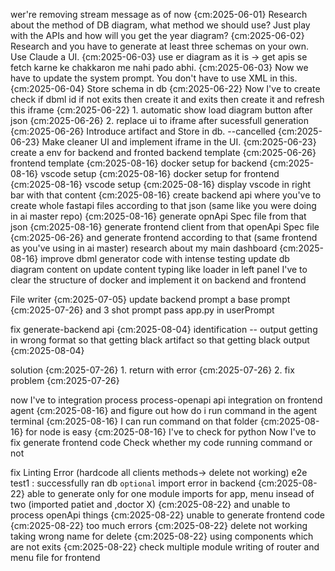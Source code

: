 wer're removing stream message as of now {cm:2025-06-01}
Research about the method of DB diagram, what method we should use? Just play with the APIs and how will you get the year diagram? {cm:2025-06-02}
Research and you have to generate at least three schemas on your own. Use Claude a UI. {cm:2025-06-03}
use er diagram as it is -> get apis se fetch karne ke chakkaron me nahi pado abhi. {cm:2025-06-03}
Now we have to update the system prompt. You don't have to use XML in this. {cm:2025-06-04}
Store schema in db {cm:2025-06-22}
Now I've to create check if dbml id if not exits then create it and exits then create it and refresh this iframe {cm:2025-06-22}
    1. automatic show load diagram button after json {cm:2025-06-26}
    2. replace ui to iframe after sucessfull generation {cm:2025-06-26}
Introduce artifact and Store in db. --cancelled {cm:2025-06-23}
Make cleaner UI and implement iframe in the UI. {cm:2025-06-23}
create a env for backend and fronted
    backend template {cm:2025-06-26}
    frontend template {cm:2025-08-16}
    docker setup for backend {cm:2025-08-16}
        vscode setup {cm:2025-08-16}
    docker setup for frontend {cm:2025-08-16}
        vscode setup {cm:2025-08-16}
display vscode in right bar with that content {cm:2025-08-16}
create backend api where you've to create whole fastapi files according to that json (same like you were doing in ai master repo) {cm:2025-08-16}
generate opnApi Spec file from that json {cm:2025-08-16}
generate frontend client from that openApi Spec file {cm:2025-06-26}
and generate frontend according to that (same frontend as you've using in ai master)
research about my main dashboard {cm:2025-08-16}
improve dbml generator code with intense testing 
update db diagram content on update content
typing like loader in left panel
I've to clear the structure of docker and implement it on backend and frontend

File writer {cm:2025-07-05}
update backend prompt 
    a base prompt {cm:2025-07-26}
    and 3 shot prompt
    pass app.py in userPrompt

fix generate-backend api {cm:2025-08-04}
    identification -- output getting in wrong format so that getting black artifact so that getting black output {cm:2025-08-04}

solution {cm:2025-07-26}
    1. return with error {cm:2025-07-26}
    2. fix problem {cm:2025-07-26}

now I've to integration process process-openapi api integration on frontend agent {cm:2025-08-16}
and figure out how do i run command in the agent terminal {cm:2025-08-16}
    I can run command on that folder {cm:2025-08-16}
        for node is easy {cm:2025-08-16}
        I've to check for python 
Now I've to fix generate frontend code
Check whether my code running command or not 

fix Linting Error (hardcode all clients methods-> delete not working)
e2e test1 : successfully ran db 
            `optional` import error in backend {cm:2025-08-22}
                able to generate only for one module imports for app, menu insead of two (imported patiet and ,doctor X) {cm:2025-08-22}
                and unable to process openApi things {cm:2025-08-22}
            unable to generate frontend code {cm:2025-08-22}
                too much errors {cm:2025-08-22}
                delete not working taking wrong name for delete {cm:2025-08-22}
                using components which are not exits {cm:2025-08-22}
check multiple module writing of router and menu file for frontend 